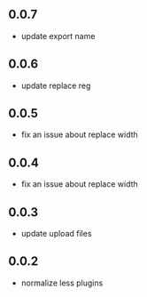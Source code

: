 ## 0.0.7

- update export name

## 0.0.6

- update replace reg

## 0.0.5

- fix an issue about replace width

## 0.0.4

- fix an issue about replace width

## 0.0.3

- update upload files

## 0.0.2

- normalize less plugins

